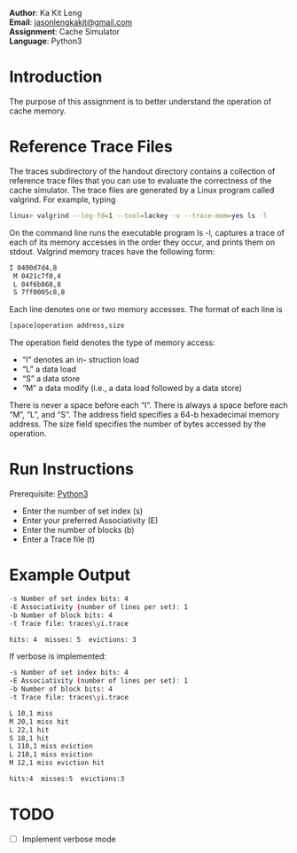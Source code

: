 **Author**: Ka Kit Leng\
**Email**: jasonlengkakit@gmail.com\
**Assignment**: Cache Simulator\
**Language**: Python3


# Introduction
The purpose of this assignment is to better understand the operation of cache memory.

# Reference Trace Files
The traces subdirectory of the handout directory contains a collection of reference trace files that you can use to evaluate the correctness of the cache simulator. The trace files are generated by a Linux program called valgrind. For example, typing

``` bash
linux> valgrind --log-fd=1 --tool=lackey -v --trace-mem=yes ls -l
```
On the command line runs the executable program ls -l, captures a trace of each of its memory accesses
in the order they occur, and prints them on stdout. Valgrind memory traces have the following form:

``` bash
I 0400d7d4,8
 M 0421c7f0,4
 L 04f6b868,8
 S 7ff0005c8,8
 ```
Each line denotes one or two memory accesses. The format of each line is

``` bash
[space]operation address,size
```

The operation field denotes the type of memory access: 
- “I” denotes an in- struction load
- “L” a data load
- “S” a data store
- “M” a data modify (i.e., a data load followed by a data store)

There is never a space before each “I”. There is always a space before each “M”, “L”, and “S”. The address field
specifies a 64-b hexadecimal memory address. The size field specifies the number of bytes accessed by
the operation.


# Run Instructions
Prerequisite: [Python3](https://www.python.org/downloads/)
- Enter the number of set index (s)
- Enter your preferred Associativity (E)
- Enter the number of blocks (b)
- Enter a Trace file (t)

# Example Output

``` bash
-s Number of set index bits: 4
-E Associativity (number of lines per set): 1 
-b Number of block bits: 4
-t Trace file: traces\yi.trace

hits: 4  misses: 5  evictions: 3
```

If verbose is implemented:

``` bash
-s Number of set index bits: 4
-E Associativity (number of lines per set): 1 
-b Number of block bits: 4
-t Trace file: traces\yi.trace

L 10,1 miss
M 20,1 miss hit
L 22,1 hit
S 18,1 hit
L 110,1 miss eviction
L 210,1 miss eviction
M 12,1 miss eviction hit

hits:4  misses:5  evictions:3
```

# TODO

- [ ] Implement verbose mode
